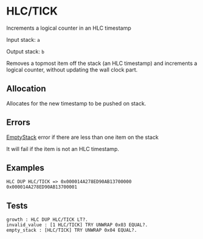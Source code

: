 # HLC/TICK

Increments a logical counter in an HLC timestamp 

Input stack: `a`

Output stack: `b`

Removes a topmost item off the stack (an HLC timestamp) and increments
a logical counter, without updating the wall clock part. 

## Allocation

Allocates for the new timestamp to be pushed on stack.

## Errors

[EmptyStack](../ERRORS/EmptyStack.md) error if there are less than one item on the stack

It will fail if the item is not an HLC timestamp.


## Examples

```
HLC DUP HLC/TICK => 0x000014A278ED90AB13700000 0x000014A278ED90AB13700001
```

## Tests

```test
growth : HLC DUP HLC/TICK LT?.
invalid_value : [1 HLC/TICK] TRY UNWRAP 0x03 EQUAL?.
empty_stack : [HLC/TICK] TRY UNWRAP 0x04 EQUAL?.
```